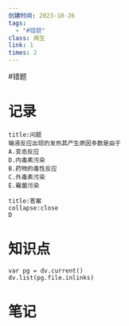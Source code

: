 ```yaml
---
创建时间: 2023-10-26
tags:
  - "#错题"
class: 病生
link: 1
times: 2
---
```

#错题


记录
==
```ad-question
title:问题
输液反应出现的发热其产生原因多数是由于
A.变态反应
D.内毒素污染
B.药物的毒性反应
C.外毒素污染
E.霉菌污染
```

```ad-note
title:答案
collapse:close
D
```

知识点
==
```dataviewjs
var pg = dv.current()
dv.list(pg.file.inlinks)
```

笔记
==